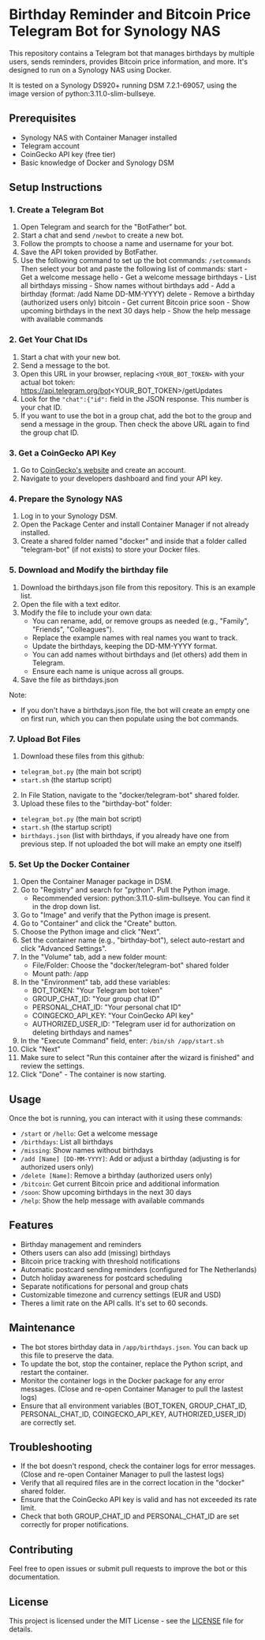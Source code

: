 # Birthday Reminder and Bitcoin Price Telegram Bot for Synology NAS

This repository contains a Telegram bot that manages birthdays by multiple users, sends reminders, provides Bitcoin price information, and more. It's designed to run on a Synology NAS using Docker.

It is tested on a Synology DS920+ running DSM 7.2.1-69057, using the image version of python:3.11.0-slim-bullseye.

## Prerequisites

- Synology NAS with Container Manager installed
- Telegram account
- CoinGecko API key (free tier)
- Basic knowledge of Docker and Synology DSM

## Setup Instructions

### 1. Create a Telegram Bot

1. Open Telegram and search for the "BotFather" bot.
2. Start a chat and send `/newbot` to create a new bot.
3. Follow the prompts to choose a name and username for your bot.
4. Save the API token provided by BotFather.
5. Use the following command to set up the bot commands:
   `/setcommands`
   Then select your bot and paste the following list of commands:
start - Get a welcome message
hello - Get a welcome message
birthdays - List all birthdays
missing - Show names without birthdays
add - Add a birthday (format: /add Name DD-MM-YYYY)
delete - Remove a birthday (authorized users only)
bitcoin - Get current Bitcoin price
soon - Show upcoming birthdays in the next 30 days
help - Show the help message with available commands

### 2. Get Your Chat IDs

1. Start a chat with your new bot.
2. Send a message to the bot.
3. Open this URL in your browser, replacing `<YOUR_BOT_TOKEN>` with your actual bot token: https://api.telegram.org/bot<YOUR_BOT_TOKEN>/getUpdates
4. Look for the `"chat":{"id":` field in the JSON response. This number is your chat ID.
5. If you want to use the bot in a group chat, add the bot to the group and send a message in the group. Then check the above URL again to find the group chat ID.

### 3. Get a CoinGecko API Key

1. Go to [CoinGecko's website](https://www.coingecko.com/en/api) and create an account.
2. Navigate to your developers dashboard and find your API key.

### 4. Prepare the Synology NAS

1. Log in to your Synology DSM.
2. Open the Package Center and install Container Manager if not already installed.
3. Create a shared folder named "docker" and inside that a folder called "telegram-bot" (if not exists) to store your Docker files.

### 5. Download and Modify the birthday file

1. Download the birthdays.json file from this repository. This is an example list.
2. Open the file with a text editor.
3. Modify the file to include your own data:
   - You can rename, add, or remove groups as needed (e.g., "Family", "Friends", "Colleagues").
   - Replace the example names with real names you want to track.
   - Update the birthdays, keeping the DD-MM-YYYY format.
   - You can add names without birthdays and (let others) add them in Telegram.
   - Ensure each name is unique across all groups.
4. Save the file as birthdays.json

Note: 
- If you don't have a birthdays.json file, the bot will create an empty one on first run, which you can then populate using the bot commands.

### 7. Upload Bot Files

1. Download these files from this github:
- `telegram_bot.py` (the main bot script)
- `start.sh` (the startup script)
2. In File Station, navigate to the "docker/telegram-bot" shared folder.
3. Upload these files to the "birthday-bot" folder:
- `telegram_bot.py` (the main bot script)
- `start.sh` (the startup script)
- `birthdays.json` (list with birthdays, if you already have one from previous step. If not uploaded the bot will make an empty one itself)

### 5. Set Up the Docker Container

1. Open the Container Manager package in DSM.
2. Go to "Registry" and search for "python". Pull the Python image.
   - Recommended version: python:3.11.0-slim-bullseye. You can find it in the drop down list.
3. Go to "Image" and verify that the Python image is present.
4. Go to "Container" and click the "Create" button.
5. Choose the Python image and click "Next".
6. Set the container name (e.g., "birthday-bot"), select auto-restart and click "Advanced Settings".
7. In the "Volume" tab, add a new folder mount:
   - File/Folder: Choose the "docker/telegram-bot" shared folder
   - Mount path: /app
8. In the "Environment" tab, add these variables:
   - BOT_TOKEN: "Your Telegram bot token"
   - GROUP_CHAT_ID: "Your group chat ID"
   - PERSONAL_CHAT_ID: "Your personal chat ID"
   - COINGECKO_API_KEY: "Your CoinGecko API key"
   - AUTHORIZED_USER_ID: "Telegram user id for authorization on deleting birthdays and names"
9. In the "Execute Command" field, enter: `/bin/sh /app/start.sh`
10. Click "Next"
11. Make sure to select "Run this container after the wizard is finished" and review the settings.
12. Click "Done" - The container is now starting.

## Usage

Once the bot is running, you can interact with it using these commands:

- `/start` or `/hello`: Get a welcome message
- `/birthdays`: List all birthdays
- `/missing`: Show names without birthdays
- `/add [Name] [DD-MM-YYYY]`: Add or adjust a birthday (adjusting is for authorized users only)
- `/delete [Name]`: Remove a birthday (authorized users only)
- `/bitcoin`: Get current Bitcoin price and additional information
- `/soon`: Show upcoming birthdays in the next 30 days
- `/help`: Show the help message with available commands

## Features

- Birthday management and reminders
- Others users can also add (missing) birthdays
- Bitcoin price tracking with threshold notifications
- Automatic postcard sending reminders (configured for The Netherlands)
- Dutch holiday awareness for postcard scheduling
- Separate notifications for personal and group chats
- Customizable timezone and currency settings (EUR and USD)
- Theres a limit rate on the API calls. It's set to 60 seconds.

## Maintenance

- The bot stores birthday data in `/app/birthdays.json`. You can back up this file to preserve the data.
- To update the bot, stop the container, replace the Python script, and restart the container.
- Monitor the container logs in the Docker package for any error messages. (Close and re-open Container Manager to pull the lastest logs)
- Ensure that all environment variables (BOT_TOKEN, GROUP_CHAT_ID, PERSONAL_CHAT_ID, COINGECKO_API_KEY, AUTHORIZED_USER_ID) are correctly set.

## Troubleshooting

- If the bot doesn't respond, check the container logs for error messages. (Close and re-open Container Manager to pull the lastest logs)
- Verify that all required files are in the correct location in the "docker" shared folder.
- Ensure that the CoinGecko API key is valid and has not exceeded its rate limit.
- Check that both GROUP_CHAT_ID and PERSONAL_CHAT_ID are set correctly for proper notifications.

## Contributing

Feel free to open issues or submit pull requests to improve the bot or this documentation.

## License

This project is licensed under the MIT License - see the [LICENSE](LICENSE) file for details.
